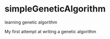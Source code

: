 # simpleGeneticAlgorithm
learning genetic algorithm

My first attempt at writing a genetic algorithm
